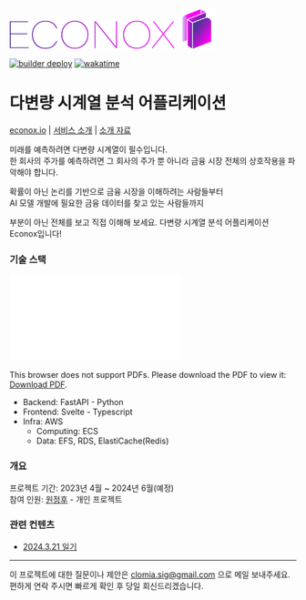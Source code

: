 <img src="frontend/static/img/logo.png" alt="logo" height=50/> <img src="frontend/static/img/favicon.png" alt="logo" height=70 width=70/>

[![builder deploy](https://github.com/clomia-group/econox/actions/workflows/deploy.yaml/badge.svg)](https://github.com/clomia-group/econox/actions/workflows/deploy.yaml) [![wakatime](https://wakatime.com/badge/user/eaedfb05-2b60-4cd6-8436-6a673d9bd06f/project/c7596db5-6e65-494d-80d7-462ce4dc9aa4.svg)](https://wakatime.com/badge/user/eaedfb05-2b60-4cd6-8436-6a673d9bd06f/project/c7596db5-6e65-494d-80d7-462ce4dc9aa4)

# 다변량 시계열 분석 어플리케이션

[econox.io](https://www.econox.io/) | [서비스 소개](https://www.econox.wiki/ko/tutorial) | [소개 자료](https://drive.google.com/file/d/1ltQsAFP2pJUXhjJ715tHQfIyVX3JJ5S0/view?usp=sharing)

미래를 예측하려면 다변량 시계열이 필수입니다.  
한 회사의 주가를 예측하려면 그 회사의 주가 뿐 아니라 금융 시장 전체의 상호작용을 파악해야 합니다.

확률이 아닌 논리를 기반으로 금융 시장을 이해하려는 사람들부터  
AI 모델 개발에 필요한 금융 데이터를 찾고 있는 사람들까지

부분이 아닌 전체를 보고 직접 이해해 보세요.
다변량 시계열 분석 어플리케이션 Econox입니다!

### 기술 스택

<object data="./Architecture.pdf" type="application/pdf" width="700px" height="700px">
    <embed src="./Architecture.pdf">
        <p>This browser does not support PDFs. Please download the PDF to view it: <a href="./Architecture.pdf">Download PDF</a>.</p>
    </embed>
</object>

- Backend: FastAPI - Python
- Frontend: Svelte - Typescript
- Infra: AWS
  - Computing: ECS
  - Data: EFS, RDS, ElastiCache(Redis)

### 개요

프로젝트 기간: 2023년 4월 ~ 2024년 6월(예정)  
참여 인원: [원정후](https://github.com/clomia) - 개인 프로젝트

### 관련 컨텐츠

- [2024.3.21 일기](https://www.clomia.com/3614f0b3-e1f5-4943-b996-398c1bb68303)

---

이 프로젝트에 대한 질문이나 제안은 clomia.sig@gmail.com 으로 메일 보내주세요.  
편하게 연락 주시면 빠르게 확인 후 당일 회신드리겠습니다.
